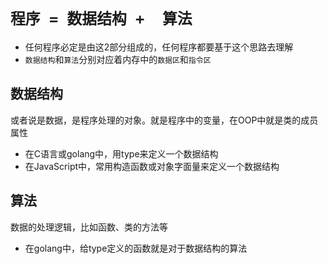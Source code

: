 # `程序 = 数据结构 +  算法`

* 任何程序必定是由这2部分组成的，任何程序都要基于这个思路去理解
* `数据结构`和`算法`分别对应着内存中的`数据区`和`指令区`

## 数据结构
或者说是数据，是程序处理的对象。就是程序中的变量，在OOP中就是类的成员属性
* 在C语言或golang中，用type来定义一个数据结构
* 在JavaScript中，常用构造函数或对象字面量来定义一个数据结构



## 算法

数据的处理逻辑，比如函数、类的方法等
* 在golang中，给type定义的函数就是对于数据结构的算法